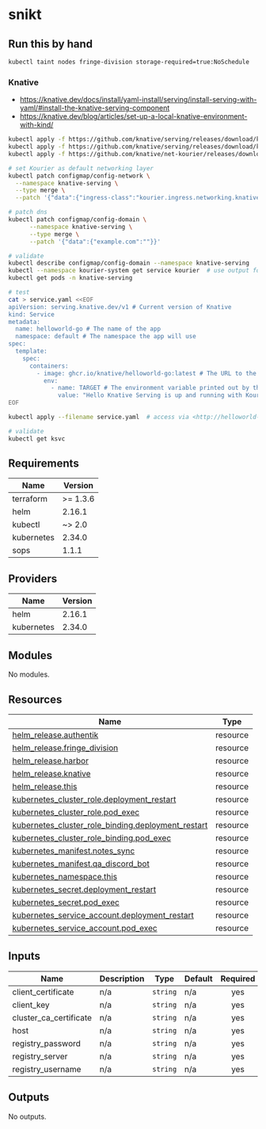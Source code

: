 # snikt

## Run this by hand

```bash
kubectl taint nodes fringe-division storage-required=true:NoSchedule
```

### Knative

- <https://knative.dev/docs/install/yaml-install/serving/install-serving-with-yaml/#install-the-knative-serving-component>
- <https://knative.dev/blog/articles/set-up-a-local-knative-environment-with-kind/>

```bash
kubectl apply -f https://github.com/knative/serving/releases/download/knative-v1.16.0/serving-crds.yaml
kubectl apply -f https://github.com/knative/serving/releases/download/knative-v1.16.0/serving-core.yaml
kubectl apply -f https://github.com/knative/net-kourier/releases/download/knative-v1.16.0/kourier.yaml

# set Kourier as default networking layer
kubectl patch configmap/config-network \
  --namespace knative-serving \
  --type merge \
  --patch '{"data":{"ingress-class":"kourier.ingress.networking.knative.dev"}}'

# patch dns
kubectl patch configmap/config-domain \
      --namespace knative-serving \
      --type merge \
      --patch '{"data":{"example.com":""}}'

# validate
kubectl describe configmap/config-domain --namespace knative-serving
kubectl --namespace kourier-system get service kourier  # use output for reverse-proxy port later
kubectl get pods -n knative-serving

# test
cat > service.yaml <<EOF
apiVersion: serving.knative.dev/v1 # Current version of Knative
kind: Service
metadata:
  name: helloworld-go # The name of the app
  namespace: default # The namespace the app will use
spec:
  template:
    spec:
      containers:
        - image: ghcr.io/knative/helloworld-go:latest # The URL to the image of the app
          env:
            - name: TARGET # The environment variable printed out by the sample app
              value: "Hello Knative Serving is up and running with Kourier!!"
EOF

kubectl apply --filename service.yaml  # access via <http://helloworld-go.default.192.168.1.36.sslip.io:31080>, port is from Kourier HTTP NodePort

# validate
kubectl get ksvc
```

<!-- BEGIN_TF_DOCS -->
## Requirements

| Name | Version |
|------|---------|
| terraform | >= 1.3.6 |
| helm | 2.16.1 |
| kubectl | ~> 2.0 |
| kubernetes | 2.34.0 |
| sops | 1.1.1 |

## Providers

| Name | Version |
|------|---------|
| helm | 2.16.1 |
| kubernetes | 2.34.0 |

## Modules

No modules.

## Resources

| Name | Type |
|------|------|
| [helm_release.authentik](https://registry.terraform.io/providers/hashicorp/helm/2.16.1/docs/resources/release) | resource |
| [helm_release.fringe_division](https://registry.terraform.io/providers/hashicorp/helm/2.16.1/docs/resources/release) | resource |
| [helm_release.harbor](https://registry.terraform.io/providers/hashicorp/helm/2.16.1/docs/resources/release) | resource |
| [helm_release.knative](https://registry.terraform.io/providers/hashicorp/helm/2.16.1/docs/resources/release) | resource |
| [helm_release.this](https://registry.terraform.io/providers/hashicorp/helm/2.16.1/docs/resources/release) | resource |
| [kubernetes_cluster_role.deployment_restart](https://registry.terraform.io/providers/hashicorp/kubernetes/2.34.0/docs/resources/cluster_role) | resource |
| [kubernetes_cluster_role.pod_exec](https://registry.terraform.io/providers/hashicorp/kubernetes/2.34.0/docs/resources/cluster_role) | resource |
| [kubernetes_cluster_role_binding.deployment_restart](https://registry.terraform.io/providers/hashicorp/kubernetes/2.34.0/docs/resources/cluster_role_binding) | resource |
| [kubernetes_cluster_role_binding.pod_exec](https://registry.terraform.io/providers/hashicorp/kubernetes/2.34.0/docs/resources/cluster_role_binding) | resource |
| [kubernetes_manifest.notes_sync](https://registry.terraform.io/providers/hashicorp/kubernetes/2.34.0/docs/resources/manifest) | resource |
| [kubernetes_manifest.qa_discord_bot](https://registry.terraform.io/providers/hashicorp/kubernetes/2.34.0/docs/resources/manifest) | resource |
| [kubernetes_namespace.this](https://registry.terraform.io/providers/hashicorp/kubernetes/2.34.0/docs/resources/namespace) | resource |
| [kubernetes_secret.deployment_restart](https://registry.terraform.io/providers/hashicorp/kubernetes/2.34.0/docs/resources/secret) | resource |
| [kubernetes_secret.pod_exec](https://registry.terraform.io/providers/hashicorp/kubernetes/2.34.0/docs/resources/secret) | resource |
| [kubernetes_service_account.deployment_restart](https://registry.terraform.io/providers/hashicorp/kubernetes/2.34.0/docs/resources/service_account) | resource |
| [kubernetes_service_account.pod_exec](https://registry.terraform.io/providers/hashicorp/kubernetes/2.34.0/docs/resources/service_account) | resource |

## Inputs

| Name | Description | Type | Default | Required |
|------|-------------|------|---------|:--------:|
| client\_certificate | n/a | `string` | n/a | yes |
| client\_key | n/a | `string` | n/a | yes |
| cluster\_ca\_certificate | n/a | `string` | n/a | yes |
| host | n/a | `string` | n/a | yes |
| registry\_password | n/a | `string` | n/a | yes |
| registry\_server | n/a | `string` | n/a | yes |
| registry\_username | n/a | `string` | n/a | yes |

## Outputs

No outputs.
<!-- END_TF_DOCS -->
